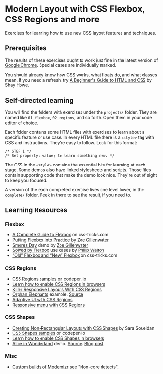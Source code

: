 # Modern Layout with CSS Flexbox, CSS Regions and more

Exercises for learning how to use new CSS layout features and techniques.

## Prerequisites

The results of these exercises ought to work just fine in the latest version of [Google Chrome](https://www.google.com/intl/en/chrome/browser/). 
Special cases are individually marked.

You should already know how CSS works, what floats do, and what classes mean. If you need a refresh, try [A Beginner's Guide to HTML and CSS](http://learn.shayhowe.com/html-css/) by Shay Howe.

## Self-directed learning

You will find the folders with exercises under the `projects/` folder. They are named like `01_flexbox`, `02_regions`, and so forth. Open them in your code editor of choice.

Each folder contains some HTML files with exercises to learn about a specific feature or use case. In every HTML file there is a `<style>` tag with CSS and instructions. They're easy to follow. Look for this format:
  
    /* STEP 1 */ 
    /* Set property: value; to learn something new. */

The CSS in the `<style>` contains the essential bits for learning at each stage. Some demos also have linked stylesheets and scripts. Those files contain supporting code that make the demo look nice. They're out of sight to keep you focused.
  
A version of the each completed exercise lives one level lower, in the `complete/` folder. Peek in there to see the result, if you need to.


## Learning Resources

### Flexbox
- [A Complete Guide to Flexbox](http://css-tricks.com/snippets/css/a-guide-to-flexbox/) on css-tricks.com
- [Putting Flexbox into Practice](http://www.slideshare.net/zomigi/putting-flexbox-into-practice) by [Zoe Gillenwater](https://twitter.com/zomigi)
- [Smores Day](http://www.smoresday.us/index.html) demo by [Zoe Gillenwater](https://twitter.com/zomigi)
- [Solved by Flexbox](http://philipwalton.github.io/solved-by-flexbox/) use cases by [Philip Walton](https://twitter.com/philwalton)
- [“Old” Flexbox and “New” Flexbox](http://css-tricks.com/old-flexbox-and-new-flexbox/) on css-tricks.com

### CSS Regions
- [CSS Regions samples](http://codepen.io/collection/jabto/) on codepen.io
- [Learn how to enable CSS Regions in browsers](http://html.adobe.com/webplatform/enable/)
- [Killer Responsive Layouts With CSS Regions](http://coding.smashingmagazine.com/2013/11/05/killer-responsive-layouts-with-css-regions/)
- [Orphan Elephants](http://adobe-webplatform.github.io/Demo-for-National-Geographic-Orphan-Elephants/) example. [Source](https://github.com/adobe-webplatform/Demo-for-National-Geographic-Orphan-Elephants)
- [Adaptive UI with CSS Regions](http://blogs.adobe.com/webplatform/2013/04/08/adaptive-web-app-ui-with-css-regions/)
- [Responsive menu with CSS Regions](http://codepen.io/oslego/details/tdHEg)

### CSS Shapes
- [Creating Non-Rectangular Layouts with CSS Shapes](http://sarasoueidan.com/blog/css-shapes/) by Sara Soueidan
- [CSS Shapes samples](http://codepen.io/collection/qFesk/) on codepen.io
- [Learn how to enable CSS Shapes in browsers](http://html.adobe.com/webplatform/enable/)
- [Alice in Wonderland](http://adobe-webplatform.github.io/Demo-for-Alice-s-Adventures-in-Wonderland/) demo. [Source](https://github.com/adobe-webplatform/Demo-for-Alice-s-Adventures-in-Wonderland). [Blog post](http://blogs.adobe.com/webplatform/2013/10/23/css-shapes-visual-storytelling/)

### Misc
- [Custom builds of Modernizr](http://modernizr.com/download/) see "Non-core detects".
